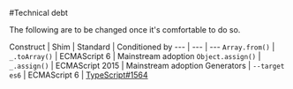 #Technical debt

The following are to be changed once it's comfortable to do so.

Construct | Shim | Standard | Conditioned by
--- | --- | ---
`Array.from()` | `_.toArray()` | ECMAScript 6 | Mainstream adoption
`Object.assign()` | `_.assign()` | ECMAScript 2015 | Mainstream adoption
Generators | `--target es6` | ECMAScript 6 | [TypeScript#1564](https://github.com/Microsoft/TypeScript/issues/1564)
